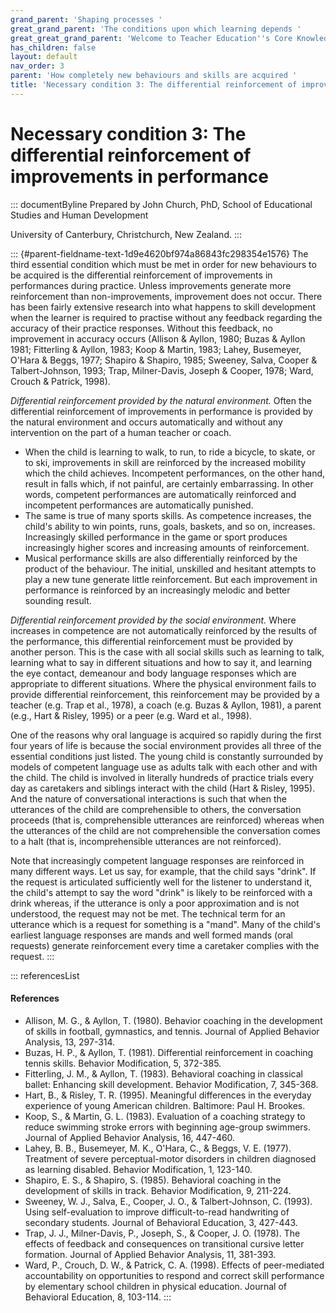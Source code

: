 ```yaml
---
grand_parent: 'Shaping processes '
great_grand_parent: 'The conditions upon which learning depends '
great_great_grand_parent: 'Welcome to Teacher Education''s Core Knowledge and Skills.'
has_children: false
layout: default
nav_order: 3
parent: 'How completely new behaviours and skills are acquired '
title: 'Necessary condition 3: The differential reinforcement of improvements in performance '
---
```

# Necessary condition 3: The differential reinforcement of improvements in performance 


::: documentByline
Prepared by John Church, PhD, School of Educational Studies and Human
Development

University of Canterbury, Christchurch, New Zealand.
:::

::: {#parent-fieldname-text-1d9e4620bf974a86843fc298354e1576}
The third essential condition which must be met in order for new
behaviours to be acquired is the differential reinforcement of
improvements in performances during practice. Unless improvements
generate more reinforcement than non-improvements, improvement does not
occur. There has been fairly extensive research into what happens to
skill development when the learner is required to practise without any
feedback regarding the accuracy of their practice responses. Without
this feedback, no improvement in accuracy occurs (Allison & Ayllon,
1980; Buzas & Ayllon 1981; Fitterling & Ayllon, 1983; Koop & Martin,
1983; Lahey, Busemeyer, O\'Hara & Beggs, 1977; Shapiro & Shapiro, 1985;
Sweeney, Salva, Cooper & Talbert-Johnson, 1993; Trap, Milner-Davis,
Joseph & Cooper, 1978; Ward, Crouch & Patrick, 1998).

*Differential reinforcement provided by the natural environment.* Often
the differential reinforcement of improvements in performance is
provided by the natural environment and occurs automatically and without
any intervention on the part of a human teacher or coach.

-   When the child is learning to walk, to run, to ride a bicycle, to
    skate, or to ski, improvements in skill are reinforced by the
    increased mobility which the child achieves. Incompetent
    performances, on the other hand, result in falls which, if not
    painful, are certainly embarrassing. In other words, competent
    performances are automatically reinforced and incompetent
    performances are automatically punished.
-   The same is true of many sports skills. As competence increases, the
    child\'s ability to win points, runs, goals, baskets, and so on,
    increases. Increasingly skilled performance in the game or sport
    produces increasingly higher scores and increasing amounts of
    reinforcement.
-   Musical performance skills are also differentially reinforced by the
    product of the behaviour. The initial, unskilled and hesitant
    attempts to play a new tune generate little reinforcement. But each
    improvement in performance is reinforced by an increasingly melodic
    and better sounding result.

*Differential reinforcement provided by the social environment.* Where
increases in competence are not automatically reinforced by the results
of the performance, this differential reinforcement must be provided by
another person. This is the case with all social skills such as learning
to talk, learning what to say in different situations and how to say it,
and learning the eye contact, demeanour and body language responses
which are appropriate to different situations. Where the physical
environment fails to provide differential reinforcement, this
reinforcement may be provided by a teacher (e.g. Trap et al., 1978), a
coach (e.g. Buzas & Ayllon, 1981), a parent (e.g., Hart & Risley, 1995)
or a peer (e.g. Ward et al., 1998).

One of the reasons why oral language is acquired so rapidly during the
first four years of life is because the social environment provides all
three of the essential conditions just listed. The young child is
constantly surrounded by models of competent language use as adults talk
with each other and with the child. The child is involved in literally
hundreds of practice trials every day as caretakers and siblings
interact with the child (Hart & Risley, 1995). And the nature of
conversational interactions is such that when the utterances of the
child are comprehensible to others, the conversation proceeds (that is,
comprehensible utterances are reinforced) whereas when the utterances of
the child are not comprehensible the conversation comes to a halt (that
is, incomprehensible utterances are not reinforced).

Note that increasingly competent language responses are reinforced in
many different ways. Let us say, for example, that the child says
"drink". If the request is articulated sufficiently well for the
listener to understand it, the child's attempt to say the word "drink"
is likely to be reinforced with a drink whereas, if the utterance is
only a poor approximation and is not understood, the request may not be
met. The technical term for an utterance which is a request for
something is a "mand". Many of the child\'s earliest language responses
are mands and well formed mands (oral requests) generate reinforcement
every time a caretaker complies with the request.
:::

::: referencesList
#### References

-   Allison, M. G., & Ayllon, T. (1980). Behavior coaching in the
    development of skills in football, gymnastics, and tennis. Journal
    of Applied Behavior Analysis, 13, 297-314.
-   Buzas, H. P., & Ayllon, T. (1981). Differential reinforcement in
    coaching tennis skills. Behavior Modification, 5, 372-385.
-   Fitterling, J. M., & Ayllon, T. (1983). Behavioral coaching in
    classical ballet: Enhancing skill development. Behavior
    Modification, 7, 345-368.
-   Hart, B., & Risley, T. R. (1995). Meaningful differences in the
    everyday experience of young American children. Baltimore: Paul H.
    Brookes.
-   Koop, S., & Martin, G. L. (1983). Evaluation of a coaching strategy
    to reduce swimming stroke errors with beginning age-group swimmers.
    Journal of Applied Behavior Analysis, 16, 447-460.
-   Lahey, B. B., Busemeyer, M. K., O\'Hara, C., & Beggs, V. E. (1977).
    Treatment of severe perceptual-motor disorders in children diagnosed
    as learning disabled. Behavior Modification, 1, 123-140.
-   Shapiro, E. S., & Shapiro, S. (1985). Behavioral coaching in the
    development of skills in track. Behavior Modification, 9, 211-224.
-   Sweeney, W. J., Salva, E., Cooper, J. O., & Talbert-Johnson, C.
    (1993). Using self-evaluation to improve difficult-to-read
    handwriting of secondary students. Journal of Behavioral Education,
    3, 427-443.
-   Trap, J. J., Milner-Davis, P., Joseph, S., & Cooper, J. O. (1978).
    The effects of feedback and consequences on transitional cursive
    letter formation. Journal of Applied Behavior Analysis, 11, 381-393.
-   Ward, P., Crouch, D. W., & Patrick, C. A. (1998). Effects of
    peer-mediated accountability on opportunities to respond and correct
    skill performance by elementary school children in physical
    education. Journal of Behavioral Education, 8, 103-114.
:::
